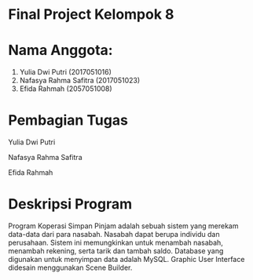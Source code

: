 # Final Project Kelompok 8

# Nama Anggota:
1. Yulia Dwi Putri (2017051016)
2. Nafasya Rahma Safitra (2017051023)
3. Efida Rahmah (2057051008)

# Pembagian Tugas
Yulia Dwi Putri

Nafasya Rahma Safitra

Efida Rahmah

# Deskripsi Program
Program Koperasi Simpan Pinjam adalah sebuah sistem yang merekam data-data dari para nasabah. Nasabah dapat berupa individu dan perusahaan. Sistem ini memungkinkan untuk menambah nasabah, menambah rekening, serta tarik dan tambah saldo. Database yang digunakan untuk menyimpan data adalah MySQL. Graphic User Interface didesain menggunakan Scene Builder. 
   
